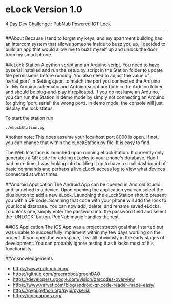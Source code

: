 # eLock Version 1.0
4 Day Dev Challenge : PubNub Powered IOT Lock

---
##About
Because I tend to forget my keys, and my apartment building has an intercom system that allows someone inside to buzz you up, I decided to build an app that would allow me to buzz myself up and unlock the door from my smart phone.

##eLock Station
A python script and an Arduino script. You need to have pyserial installed and run the setup.py script in the Station folder to update file permissions before running. You also need to adjust the value of 'serial_port' in Settings.json to match the port you connected the Arduino to. My Arduino schematic and Arduino script are both in the Arduino folder and should be plug-and-play if replicated. If you do not have an Arduino, you can run the Station in demo mode by simply not connecting an Arduino (or giving 'port_serial' the wrong port). In demo mode, the console will just display the lock status.

To start the station run 
```
./eLockStation.py
```

Another note: This does assume your localhost port 8000 is open. If not, you can change that within the eLockStation.py file. It is easy to find.

The Web Interface is launched upon running eLockStation. It currently only generates a QR code for adding eLocks to your phone's database. Had I had more time, I was looking into building it up to have a small dashboard of basic commands and perhaps a live eLock access log to view what devices connected at what times.

##Android Application
The Android App can be opened in Android Studio and launched to a device. Upon opening the application you can select the plus button to add a new eLock. Launching the eLockStation should present you with a QR code. Scanning that code with your phone will add the lock to your local database. You can now add, delete, and rename saved eLocks. To unlock one, simply enter the password into the password field and select the 'UNLOCK' button. PubNub magic handles the rest.

##iOS Application
The iOS App was a project stretch goal that I started but was unable to successfully implement within my few days working on the project. If you open the workspace, it is still obviously in the early stages of development. You can probably ignore testing it as it lacks most of it's functionality.

##Acknowledgements
- https://www.pubnub.com/
- https://github.com/greenrobot/greenDAO
- https://developers.google.com/vision/barcodes-overview
- https://www.varvet.com/blog/android-qr-code-reader-made-easy/
- https://pypi.python.org/pypi/pyserial
- https://cocoapods.org/
